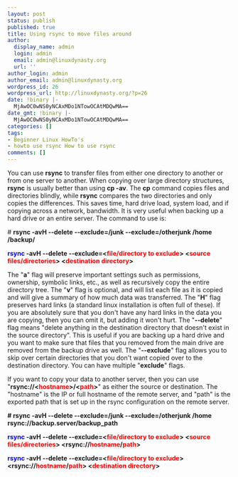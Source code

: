 ```yaml
---
layout: post
status: publish
published: true
title: Using rsync to move files around
author:
  display_name: admin
  login: admin
  email: admin@linuxdynasty.org
  url: ''
author_login: admin
author_email: admin@linuxdynasty.org
wordpress_id: 26
wordpress_url: http://linuxdynasty.org/?p=26
date: !binary |-
  MjAwOC0wNS0yNCAxMDo1NTowOCAtMDQwMA==
date_gmt: !binary |-
  MjAwOC0wNS0yNCAxMDo1NTowOCAtMDQwMA==
categories: []
tags:
- Beginner Linux HowTo's
- howto use rsync How to use rsync
comments: []
---
```

<p>You can use <strong>rsync</strong> to transfer files from either one directory to another or from one server to another. When copying over large directory structures, <strong>rsync</strong> is usually better than using <strong>cp -av</strong>. The <strong>cp</strong> command copies files and directories blindly, while <strong>rsync</strong> compares the two directories and only copies the differences. This saves time, hard drive load, system load, and if copying across a network, bandwidth. It is very useful when backing up a hard drive or an entire server. The command to use is:</p>
<p># <strong>rsync -avH --delete --exclude=/junk --exclude=/otherjunk /home /backup/ </strong></p>
<p><strong><font color="#0000ff">rsync</font> -avH --delete --exclude=&lt;<font color="#ff0000">file/directory to exclude</font>&gt; &lt;<font color="#ff0000">source files/directories</font>&gt; &lt;<font color="#ff0000">destination directory</font>&gt;</strong></p>
<p>The &quot;<strong>a</strong>&quot; flag will preserve important settings such as permissions, ownership, symbolic links, etc., as well as recursively copy the entire directory tree. The &quot;<strong>v</strong>&quot; flag is optional, and will list each file as it is copied and will give a summary of how much data was transferred. The &quot;<strong>H</strong>&quot; flag preserves hard links (a standard linux installation is often full of these). If you are absolutely sure that you don't have any hard links in the data you are copying, then you can omit it, but adding it won't hurt. The &quot;<strong>--delete</strong>&quot; flag means &quot;delete anything in the destination directory that doesn't exist in the source directory&quot;. This is useful if you are backing up a hard drive and you want to make sure that files that you removed from the main drive are removed from the backup drive as well. The &quot;<strong>--exclude</strong>&quot; flag allows you to skip over certain directories that you don't want copied over to the destination directory. You can have multiple &quot;<strong>exclude</strong>&quot; flags.</p>
<p>If you want to copy your data to another server, then you can use &quot;<strong>rsync://&lt;<font color="#ff0000">hostname</font>&gt;/&lt;<font color="#ff0000">path</font>&gt;</strong>&quot; as either the source or destination. The &quot;hostname&quot; is the IP or full hostname of the remote server, and &quot;path&quot; is the exported path that is set up in the rsync configuration on the remote server. </p>
<p><strong># rsync -avH --delete --exclude=/junk --exclude=/otherjunk /home rsync://backup.server/backup_path</strong></p>
<p><strong><font color="#0000ff">rsync</font> -avH --delete --exclude=&lt;</strong><strong><font color="#ff0000">file/directory to exclude</font></strong><strong><font color="#ff0000"></font>&gt; &lt;</strong><strong><font color="#ff0000">source files/directories</font></strong><strong><font color="#ff0000"></font>&gt; &lt;</strong><strong>rsync://<font color="#ff0000">hostname</font>/<font color="#ff0000">path</font>&gt;</strong></p>
<p><strong><font color="#0000ff">rsync</font> -avH --delete --exclude=&lt;</strong><strong><font color="#ff0000">file/directory to exclude</font></strong><strong>&gt; </strong><strong>&lt;</strong><strong>rsync://<font color="#ff0000">hostname</font>/<font color="#ff0000">path</font>&gt; </strong><strong>&lt;<font color="#ff0000">destination directory</font>&gt;</strong></p>
<p><strong>&nbsp;</strong></p>
